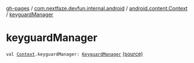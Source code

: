 [gh-pages](../../index.md) / [com.nextfaze.devfun.internal.android](../index.md) / [android.content.Context](index.md) / [keyguardManager](./keyguard-manager.md)

# keyguardManager

`val `[`Context`](https://developer.android.com/reference/android/content/Context.html)`.keyguardManager: `[`KeyguardManager`](https://developer.android.com/reference/android/app/KeyguardManager.html) [(source)](https://github.com/NextFaze/dev-fun/tree/master/devfun-internal/src/main/java/com/nextfaze/devfun/internal/android/ContextExtensions.kt#L24)